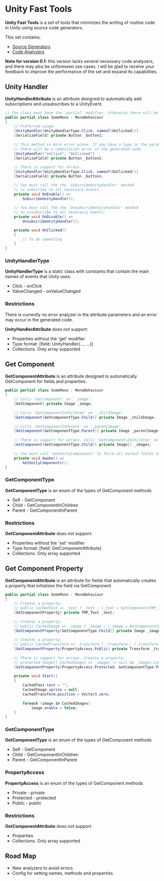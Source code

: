 # Unity Fast Tools
**Unity Fast Tools** is a set of tools that minimizes the writing of routine code in Unity using source code generators.

This set contains:
* [Source Generators](https://github.com/VPDPersonal/UnityFastToolsGenerators)
* [Code Analyzers](https://github.com/VPDPersonal/UnityFastToolsAnalyzers)

**Note for version 0.1:** this version lacks several necessary code analyzers, and there may also be unforeseen use cases. 
I will be glad to receive your feedback to improve the performance of the set and expand its capabilities.

## Unity Handler
**UnityHandlerAttribute** is an attribute designed to automatically add subscriptions and unsubscribes to a UnityEvent.

```csharp
// The class must have the 'partial' modifier, otherwise there will be an error.
public partial class SomeMono : MonoBehaviour
{
    // Preferred usage.
    [UnityHandler(UnityHandlerType.Click, nameof(OnClicked))]
    [SerializeField] private Button _button1;
    
    // This method is more error prone. If you have a typo in the parameters
    // there will be a compilation error in the generated code.
    [UnityHandler("onClick", "OnClicked"]
    [SerializeField] private Button _button2;
    
    // There is support for arrays.
    [UnityHandler(UnityHandlerType.Click, nameof(OnClicked))]
    [SerializeField] private Button _buttons;

    // You must call the the 'SubscribeUnityHandler' method
    // to subscribe to all necessary events.
    private void OnEnable() =>
        SubscribeUnityHandler();
       
    // You must call the the 'UnsubscribeUnityHandler' method
    // to unsubscribe to all necessary events.
    private void OnDisable() =>
        UnsubscribeUnityHandler();

    private void OnClicked() 
    {
        // To do something
    }
}
```

### UnityHandlerType
**UnityHandlerType** is a static class with constants that contain the main names of events that Unity uses:
* Click - onClick
* ValueChanged - onValueChanged

### Restrictions
There is currently no error analyzer in the attribute parameters and an error may occur in the generated code.

**UnityHandlerAttribute** does not support:
* Properties without the 'get' modifier
* Type format: [field: UnityHandler(..., ...)]
* Collections. Only array supported

## Get Component
**GetComponentAttribute** is an attribute designed to automatically GetComponent for fields and properties.

```csharp
public partial class SomeMono : MonoBehaviour
{
    // Calls 'GetComponent' on '_image'.
    [GetComponent] private Image _image;
    
    // Calls 'GetComponentInChildren' on '_childImage'.
    [GetComponent(GetComponentType.Child)] private Image _childImage;
    
    // Calls 'GetComponentInParent' on '_parentImage'.
    [GetComponent(GetComponentType.Parent)] private Image _parentImage;
    
    // There is support for arrays. Calls 'GetComponentsInChildren' on '_images'.
    [GetComponent(GetComponentType.Child)] private Image[] _images;
    
    // You must call 'GetUnityComponents' to force all marked fields to 'GetComponent'.
    private void Awake() =>
        GetUnityComponents();
}
```
### GetComponentType
**GetComponentType** is an enum of the types of GetComponent methods
* Self - GetComponent
* Child - GetComponentInChildren
* Parent - GetComponentInParent

### Restrictions
**GetComponentAttribute** does not support:
* Properties without the 'set' modifier
* Type format: [field: GetComponentAttribute]
* Collections. Only array supported

## Get Component Property
**GetComponentAttribute** is an attribute for fields that automatically creates a property 
that initializes the field via GetComponent

```csharp
public partial class SomeMono : MonoBehaviour
{
    // Creates a property:
    // public CachedText => _text ? _text : (_text = GetComponent<TMP_Text>())
    [GetComponentProperty] private TMP_Text _text;
    
    // Creates a property:
    // public CachedImage => _image ? _image : (_image = GetComponentInChildren<Image>())
    [GetComponentProperty(GetComponentType.Child)] private Image _image;
    
    // Creates a property:
    // public CachedTransform => _transform ? _transform : (_transform = GetComponent<Transform>())
    [GetComponentProperty(PropertyAccess.Public) private Transform _transform;
    
    // There is support for arrays. Creates a property: 
    // protected Image[] CachedImages => _images != null && _images.Length > 0 ? _images : (_images = GetComponentsInParent<Image());
    [GetComponentProperty(PropertyAccess.Protected, GetComponentType.Parent) private Image[] _images;
    
    private void Start()
    {
        CachedText.text = "";
        CachedImage.sprite = null;
        CachedTransform.position = Vector3.zero;
        
        foreach (image in CachedImages)
            image.enable = false;
    }
}
```
### GetComponentType
**GetComponentType** is an enum of the types of GetComponent methods
* Self - GetComponent
* Child - GetComponentInChildren
* Parent - GetComponentInParent

### PropertyAccess
**PropertyAccess** is an enum of the types of GetComponent methods
* Private - private
* Protected - protected
* Public - public

### Restrictions
**GetComponentAttribute** does not support:
* Properties
* Collections. Only array supported

## Road Map
* New analyzers to avoid errors.
* Config for setting names, methods and properties.